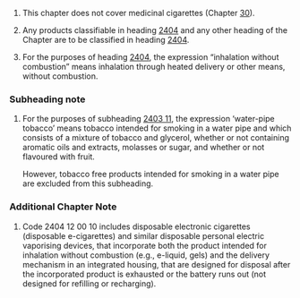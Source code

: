 1. This chapter does not cover medicinal cigarettes (Chapter [30](/chapters/30)).

2. Any products classifiable in heading [2404](/headings/2404) and any other heading of the Chapter are to be classified in heading [2404](/headings/2404).

3. For the purposes of heading [2404](/headings/2404), the expression “inhalation without combustion” means inhalation through heated delivery or other means, without combustion.

### Subheading note

1. For the purposes of subheading [2403 11](/commodities/2403110000), the expression ‘water-pipe tobacco’ means tobacco intended for smoking in a water pipe and which consists of a mixture of tobacco and glycerol, whether or not containing aromatic oils and extracts, molasses or sugar, and whether or not flavoured with fruit.

    However, tobacco free products intended for smoking in a water pipe are excluded from this subheading.

### Additional Chapter Note

1. Code 2404 12 00 10 includes disposable electronic cigarettes (disposable e-cigarettes) and similar disposable personal electric vaporising devices, that incorporate both the product intended for inhalation without combustion (e.g., e-liquid, gels) and the delivery mechanism in an integrated housing, that are designed for disposal after the incorporated product is exhausted or the battery runs out (not designed for refilling or recharging).
